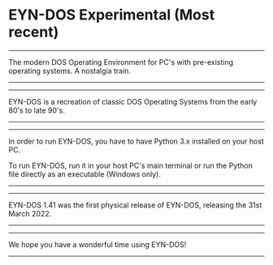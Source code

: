 # EYN-DOS Experimental (Most recent)

---

The modern DOS Operating Environment for PC's with pre-existing operating systems. A nostalgia train.

---
---

EYN-DOS is a recreation of classic DOS Operating Systems from the early 80's to late 90's.

---
---

In order to run EYN-DOS, you have to have Python 3.x installed on your host PC.

To run EYN-DOS, run it in your host PC's main terminal or run the Python file directly as an executable (Windows only).

---
---

EYN-DOS 1.41 was the first physical release of EYN-DOS, releasing the 31st March 2022.

---
---

We hope you have a wonderful time using EYN-DOS!

---
